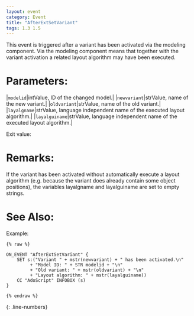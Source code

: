 ```yaml
---
layout: event
category: Event
title: "AfterExtSetVariant"
tags: 1.3 1.5
---
```


This event is triggered after a variant has been activated via the modeling component. Via the modeling component means that together with the variant activation a related layout algorithm may have been executed.  

# Parameters:  

|`modelid`|intValue, ID of the changed model.|
|`newvariant`|strValue, name of the new variant.|
|`oldvariant`|strValue, name of the old variant.|
|`layalgname`|strValue, language independent name of the executed layout algorithm.|
|`layalguiname`|strValue, language independent name of the executed layout algorithm.|

Exit value:



# Remarks:  

If the variant has been activated without automatically execute a layout algorithm (e.g. because the variant does already contain some object positions), the variables layalgname and layalguiname are set to empty strings.  

# See Also:  



Example:

```adoscript
{% raw %}

ON_EVENT "AfterExtSetVariant" {
    SET s:("Variant " + mstr(newvariant) + " has been activated.\n"
         + "Model ID: " + STR modelid + "\n"
         + "Old variant: " + mstr(oldvariant) + "\n"
         + "Layout algorithm: " + mstr(layalguiname))
    CC "AdoScript" INFOBOX (s)
}

{% endraw %}
```
{: .line-numbers}

